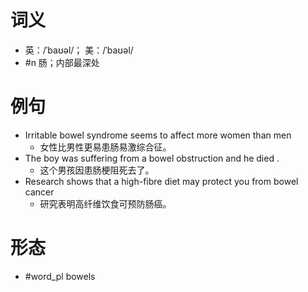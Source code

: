 # 词义
- 英：/ˈbaʊəl/； 美：/ˈbaʊəl/
- #n 肠；内部最深处
# 例句
- Irritable bowel syndrome seems to affect more women than men
	- 女性比男性更易患肠易激综合征。
- The boy was suffering from a bowel obstruction and he died .
	- 这个男孩因患肠梗阻死去了。
- Research shows that a high-fibre diet may protect you from bowel cancer
	- 研究表明高纤维饮食可预防肠癌。
# 形态
- #word_pl bowels
